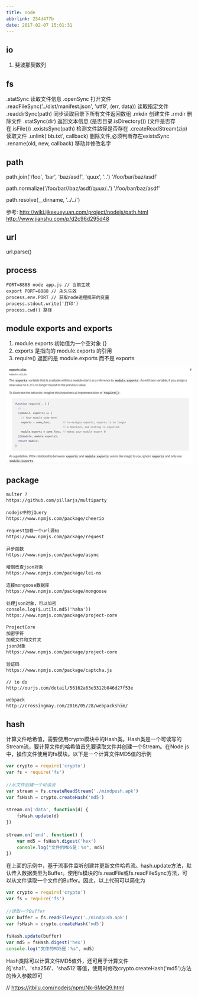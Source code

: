 ```yaml
---
title: node
abbrlink: 254d477b
date: 2017-02-07 15:01:31
---
```


## io
1. 斐波那契数列

## fs
.statSync 读取文件信息
.openSync 打开文件
.readFileSync('../dist/manifest.json', 'utf8', (err, data)) 读取指定文件
.readdirSync(path) 同步读取目录下所有文件返回数组
.mkdir 创建文件
.rmdir 删除文件
.statSync(dir) 返回文本信息 (是否目录.isDirectory()) (文件是否存在.isFile())
.existsSync(path) 检测文件路径是否存在
.createReadStream(zip) 读取文件
.unlink('bb.txt', callback) 删除文件,必须判断存在existsSync
.rename(old, new, callback) 移动并修改名字
<!-- .createWriteStream(fileName) -->

## path
path.join('/foo', 'bar', 'baz/asdf', 'quux', '..')
'/foo/bar/baz/asdf'

path.normalize('/foo/bar//baz/asdf/quux/..')
'/foo/bar/baz/asdf'

path.resolve(__dirname, '../../')

参考:
http://wiki.jikexueyuan.com/project/nodejs/path.html
http://www.jianshu.com/p/d2c96d295d48

## url
url.parse()

## process
```
PORT=8888 node app.js // 当前生效
export PORT=8888 // 永久生效
process.env.PORT // 获取node进程携带的变量
process.stdout.write('打印')
process.cwd() 路径

```

## module exports and exports
1) module.exports 初始值为一个空对象 {}
2) exports 是指向的 module.exports 的引用
3) require() 返回的是 module.exports 而不是 exports

![logo](node/1.png)

## package
```
multer ?
https://github.com/pillarjs/multiparty

nodejs中的jQuery
https://www.npmjs.com/package/cheerio

request加载一个url源码
https://www.npmjs.com/package/request

异步函数
https://www.npmjs.com/package/async

增删改查json对象
https://www.npmjs.com/package/lei-ns

连接mongoose数据库
https://www.npmjs.com/package/mongoose

处理json对象，可以加密
console.log($.utils.md5('haha'))
https://www.npmjs.com/package/project-core

ProjectCore 
加密字符
加载文件和文件夹
json对象
https://www.npmjs.com/package/project-core

验证码
https://www.npmjs.com/package/captcha.js

// to do
http://ourjs.com/detail/56162a63e3312b046d27f53e

webpack 
http://crossingmay.com/2016/05/28/webpackshim/
```

## hash
计算文件哈希值，需要使用crypto模块中的Hash类。Hash类是一个可读写的Stream流，要计算文件的哈希值首先要读取文件并创建一个Stream。在Node.js中，操作文件使用的fs模块。以下是一个计算文件MD5值的示例

```js
var crypto = require('crypto')
var fs = require('fs')

//从文件创建一个可读流
var stream = fs.createReadStream('./mindpush.apk')
var fsHash = crypto.createHash('md5')

stream.on('data', function(d) {
    fsHash.update(d)
})

stream.on('end', function() {
    var md5 = fsHash.digest('hex')
    console.log("文件的MD5是：%s", md5)
})
```

在上面的示例中，基于流事件监听创建并更新文件哈希流。hash.update方法，默认传入数据类型为Buffer。使用fs模块的fs.readFile或fs.readFileSync方法，可以从文件读取一个文件的Buffer。因此，以上代码可以简化为

```js
var crypto = require('crypto')
var fs = require('fs')

//读取一个Buffer
var buffer = fs.readFileSync('./mindpush.apk')
var fsHash = crypto.createHash('md5')

fsHash.update(buffer)
var md5 = fsHash.digest('hex')
console.log("文件的MD5是：%s", md5)
```

Hash类除可以计算文件MD5值外，还可用于计算文件的'sha1'、'sha256'、'sha512'等值，使用时修改crypto.createHash('md5')方法的传入参数即可

// https://itbilu.com/nodejs/npm/Nk-6MeQ9.html